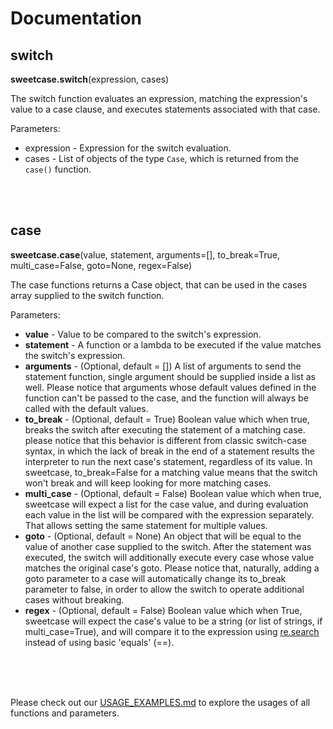# Documentation

## switch

**sweetcase.switch**(expression, cases)

The switch function evaluates an expression, matching the expression's value to a case clause, and executes statements associated with that case.

Parameters:
* expression - Expression for the switch evaluation.
* cases - List of objects of the type `Case`, which is returned from the `case()` function.

<br/><br/>

## case

**sweetcase.case**(value, statement, arguments=[], to_break=True, multi_case=False, goto=None, regex=False)

The case functions returns a Case object, that can be used in the cases array supplied to the switch function.

Parameters:
* **value** -  Value to be compared to the switch's expression.
* **statement** - A function or a lambda to be executed if the value matches the switch's expression.
* **arguments** - (Optional, default = []) A list of arguments to send the statement function, single argument should be supplied inside a list as well. Please notice that arguments whose default values defined in the function can't be passed to the case, and the function will always be called with the default values. 
* **to_break** - (Optional, default = True) Boolean value which when true, breaks the switch after executing the statement of a matching case. please notice that this behavior is different from classic switch-case syntax, in which the lack of break in the end of a statement results the interpreter to run the next case's statement, regardless of its value. In sweetcase, to_break=False for a matching value means that the switch won't break and will keep looking for more matching cases.
* **multi_case** - (Optional, default = False) Boolean value which when true, sweetcase will expect a list for the case value, and during evaluation each value in the list will be compared with the expression separately. That allows setting the same statement for multiple values.
* **goto** - (Optional, default = None) An object that will be equal to the value of another case supplied to the switch. After the statement was executed, the switch will additionally execute every case whose value matches the original case's goto. Please notice that, naturally, adding a goto parameter to a case will automatically change its to_break parameter to false, in order to allow the switch to operate additional cases without breaking.
* **regex** - (Optional, default = False) Boolean value which when True, sweetcase will expect the case's value to be a string (or list of strings, if multi_case=True), and will compare it to the expression using [re.search](https://docs.python.org/3/library/re.html#re.search) instead of using basic 'equals' (==). 

<br/><br/><br/>

Please check out our [USAGE_EXAMPLES.md](https://github.com/niryarden/sweetcase/blob/master/USAGE_EXAMPLES.md) to explore the usages of all functions and parameters.
